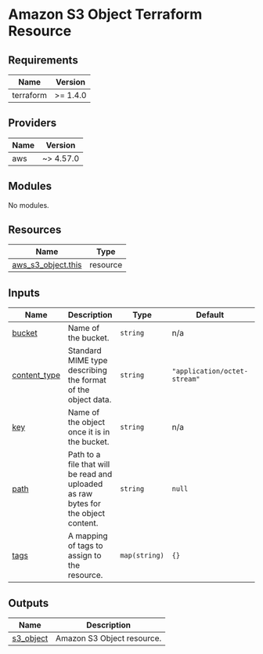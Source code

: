 # Amazon S3 Object Terraform Resource

## Requirements

| Name      | Version  |
| --------- | -------- |
| terraform | >= 1.4.0 |

## Providers

| Name | Version   |
| ---- | --------- |
| aws  | ~> 4.57.0 |

## Modules

No modules.

## Resources

| Name                                                                                                        | Type     |
| ----------------------------------------------------------------------------------------------------------- | -------- |
| [aws_s3_object.this](https://registry.terraform.io/providers/hashicorp/aws/latest/docs/resources/s3_object) | resource |

## Inputs

| Name                                                                  | Description                                                                        | Type          | Default                      | Required |
| --------------------------------------------------------------------- | ---------------------------------------------------------------------------------- | ------------- | ---------------------------- | :------: |
| <a name="input_bucket"></a> [bucket](#input_bucket)                   | Name of the bucket.                                                                | `string`      | n/a                          |   yes    |
| <a name="input_content_type"></a> [content_type](#input_content_type) | Standard MIME type describing the format of the object data.                       | `string`      | `"application/octet-stream"` |    no    |
| <a name="input_key"></a> [key](#input_key)                            | Name of the object once it is in the bucket.                                       | `string`      | n/a                          |   yes    |
| <a name="input_path"></a> [path](#input_path)                         | Path to a file that will be read and uploaded as raw bytes for the object content. | `string`      | `null`                       |    no    |
| <a name="input_tags"></a> [tags](#input_tags)                         | A mapping of tags to assign to the resource.                                       | `map(string)` | `{}`                         |    no    |

## Outputs

| Name                                                           | Description                |
| -------------------------------------------------------------- | -------------------------- |
| <a name="output_s3_object"></a> [s3_object](#output_s3_object) | Amazon S3 Object resource. |
